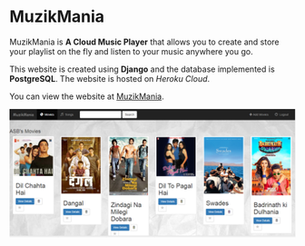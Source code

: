 # MuzikMania
MuzikMania is **A Cloud Music Player** that allows you to create and store your playlist on the fly and listen to your music anywhere you go. 

This website is created using **Django** and the database implemented is **PostgreSQL**. The website is hosted on *Heroku Cloud*. 

You can view the website at [MuzikMania](https://muzikmania.herokuapp.com).  

![Homepage](https://github.com/asbapat/MuzikMania/blob/master/MuzikMania.png)
